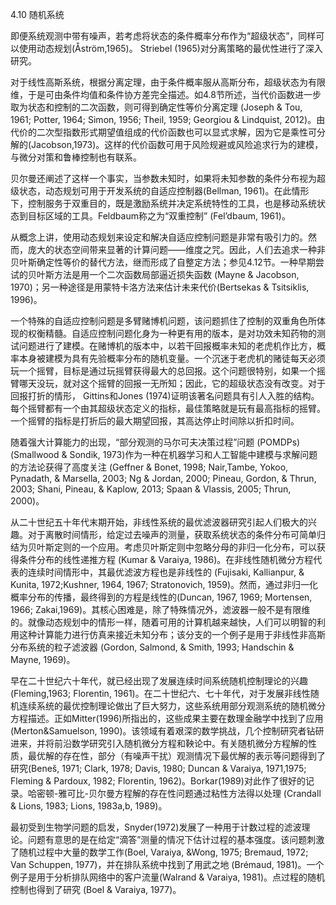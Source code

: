 4.10 随机系统

即便系统观测中带有噪声，若考虑将状态的条件概率分布作为“超级状态”，同样可以使用动态规划(Åström,1965)。 Striebel (1965)对分离策略的最优性进行了深入研究。

对于线性高斯系统，根据分离定理，由于条件概率服从高斯分布，超级状态为有限维，于是可由条件均值和条件协方差完全描述。如4.8节所述，当代价函数进一步取为状态和控制的二次函数，则可得到确定性等价分离定理 (Joseph & Tou, 1961; Potter, 1964; Simon, 1956; Theil, 1959; Georgiou & Lindquist, 2012)。由代价的二次型指数形式期望值组成的代价函数也可以显式求解，因为它是乘性可分解的(Jacobson,1973)。这样的代价函数可用于风险规避或风险追求行为的建模，与微分对策和鲁棒控制也有联系。

贝尔曼还阐述了这样一个事实，当参数未知时，如果将未知参数的条件分布视为超级状态，动态规划可用于开发系统的自适应控制器(Bellman, 1961)。在此情形下，控制服务于双重目的，既是激励系统并决定系统特性的工具，也是移动系统状态到目标区域的工具。Feldbaum称之为“双重控制” (Fel’dbaum, 1961)。

从概念上讲，使用动态规划来设定和解决自适应控制问题是非常有吸引力的。然而，庞大的状态空间带来显著的计算问题——维度之咒。因此，人们去追求一种非贝叶斯确定性等价的替代方法，继而形成了自整定方法；参见4.12节。一种早期尝试的贝叶斯方法是用一个二次函数局部逼近损失函数 (Mayne & Jacobson, 1970)；另一种途径是用蒙特卡洛方法来估计未来代价(Bertsekas & Tsitsiklis, 1996)。

一个特殊的自适应控制问题是多臂赌博机问题，该问题抓住了控制的双重角色所体现的权衡精髓。自适应控制问题化身为一种更有用的版本，是对功效未知药物的测试问题进行了建模。在赌博机的版本中，以若干回报概率未知的老虎机作比方，概率本身被建模为具有先验概率分布的随机变量。一个沉迷于老虎机的赌徒每天必须玩一个摇臂，目标是通过玩摇臂获得最大的总回报。这个问题很特别，如果一个摇臂哪天没玩，就对这个摇臂的回报一无所知；因此，它的超级状态没有改变。对于回报打折的情形， Gittins和Jones (1974)证明该著名问题具有引人入胜的结构。每个摇臂都有一个由其超级状态定义的指标，最佳策略就是玩有最高指标的摇臂。一个摇臂的指标是打折后的最大期望回报，其高达停止时间除以折扣时间。

随着强大计算能力的出现，“部分观测的马尔可夫决策过程”问题 (POMDPs)(Smallwood & Sondik, 1973)作为一种在机器学习和人工智能中建模与求解问题的方法论获得了高度关注 (Geffner & Bonet, 1998; Nair,Tambe, Yokoo, Pynadath, & Marsella, 2003; Ng & Jordan, 2000; Pineau, Gordon, & Thrun, 2003; Shani, Pineau, & Kaplow, 2013; Spaan & Vlassis, 2005; Thrun, 2000)。

从二十世纪五十年代末期开始，非线性系统的最优滤波器研究引起人们极大的兴趣。对于离散时间情形，给定过去噪声的测量，获取系统状态的条件分布可简单归结为贝叶斯定则的一个应用。考虑贝叶斯定则中忽略分母的非归一化分布，可以获得条件分布的线性递推方程 (Kumar & Varaiya, 1986)。在非线性随机微分方程代表的连续时间情形中，其最优滤波方程也是非线性的 (Fujisaki, Kallianpur, & Kunita, 1972;Kushner, 1964, 1967; Stratonovich, 1959)。然而，通过非归一化概率分布的传播，最终得到的方程是线性的(Duncan, 1967, 1969; Mortensen, 1966; Zakai,1969)。其核心困难是，除了特殊情况外，滤波器一般不是有限维的。就像动态规划中的情形一样，随着可用的计算机越来越快，人们可以明智的利用这种计算能力进行仿真来接近未知分布；该分支的一个例子是用于非线性非高斯分布系统的粒子滤波器 (Gordon, Salmond, & Smith, 1993; Handschin & Mayne, 1969)。

早在二十世纪六十年代，就已经出现了发展连续时间系统随机控制理论的兴趣 (Fleming,1963; Florentin, 1961)。在二十世纪六、七十年代，对于发展非线性随机连续系统的最优控制理论做出了巨大努力，这些系统用部分观测系统的随机微分方程描述。正如Mitter(1996)所指出的，这些成果主要在数理金融学中找到了应用 (Merton&Samuelson, 1990)。该领域有着艰深的数学挑战，几个控制研究者钻研进来，并将前沿数学研究引入随机微分方程和鞅论中。有关随机微分方程解的性质，最优解的存在性，部分（有噪声干扰）观测情况下最优解的表示等问题得到了研究(Beneš, 1971; Clark, 1978; Davis, 1980; Duncan & Varaiya, 1971,1975; Fleming & Pardoux, 1982; Florentin, 1962)。Borkar(1989)对此作了很好的记录。哈密顿-雅可比-贝尔曼方程解的存在性问题通过粘性方法得以处理 (Crandall & Lions, 1983; Lions, 1983a,b, 1989)。

最初受到生物学问题的启发，Snyder(1972)发展了一种用于计数过程的滤波理论。问题有意思的是在给定“滴答”测量的情况下估计过程的基本强度。该问题刺激了随机过程中大量的数学工作(Boel, Varaiya, &Wong, 1975; Bremaud, 1972; Van Schuppen, 1977)，并在排队系统中找到了用武之地 (Brémaud, 1981)。一个例子是用于分析排队网络中的客户流量(Walrand & Varaiya, 1981)。点过程的随机控制也得到了研究 (Boel & Varaiya, 1977)。
